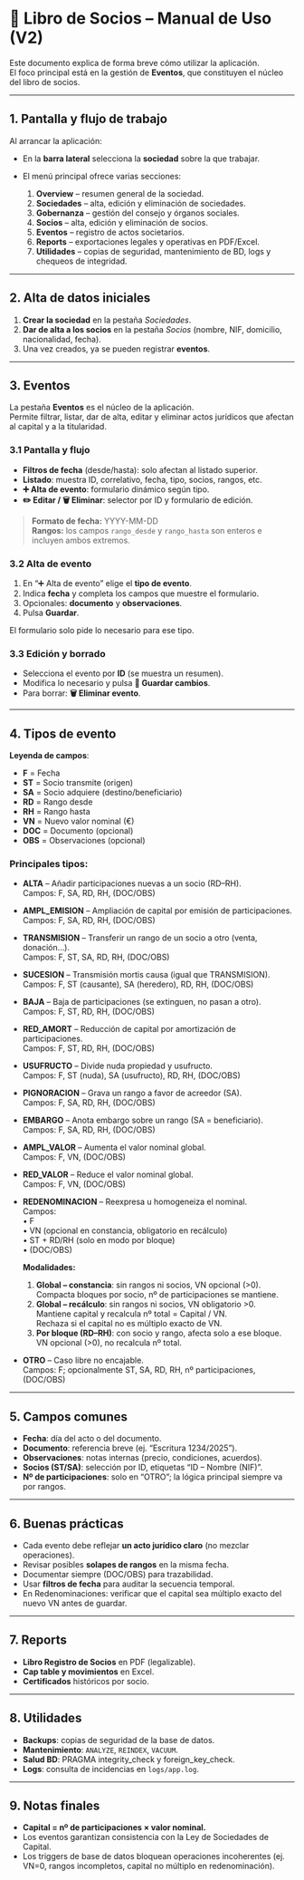 # 📘 Libro de Socios – Manual de Uso (V2)

Este documento explica de forma breve cómo utilizar la aplicación.  
El foco principal está en la gestión de **Eventos**, que constituyen el núcleo del libro de socios.

---

## 1. Pantalla y flujo de trabajo

Al arrancar la aplicación:

- En la **barra lateral** selecciona la **sociedad** sobre la que trabajar.  
- El menú principal ofrece varias secciones:

  1. **Overview** – resumen general de la sociedad.  
  2. **Sociedades** – alta, edición y eliminación de sociedades.  
  3. **Gobernanza** – gestión del consejo y órganos sociales.  
  4. **Socios** – alta, edición y eliminación de socios.  
  5. **Eventos** – registro de actos societarios.  
  6. **Reports** – exportaciones legales y operativas en PDF/Excel.  
  7. **Utilidades** – copias de seguridad, mantenimiento de BD, logs y chequeos de integridad.

---

## 2. Alta de datos iniciales

1. **Crear la sociedad** en la pestaña *Sociedades*.  
2. **Dar de alta a los socios** en la pestaña *Socios* (nombre, NIF, domicilio, nacionalidad, fecha).  
3. Una vez creados, ya se pueden registrar **eventos**.

---

## 3. Eventos

La pestaña **Eventos** es el núcleo de la aplicación.  
Permite filtrar, listar, dar de alta, editar y eliminar actos jurídicos que afectan al capital y a la titularidad.

### 3.1 Pantalla y flujo

- **Filtros de fecha** (desde/hasta): solo afectan al listado superior.  
- **Listado**: muestra ID, correlativo, fecha, tipo, socios, rangos, etc.  
- **➕ Alta de evento**: formulario dinámico según tipo.  
- **✏️ Editar / 🗑️ Eliminar**: selector por ID y formulario de edición.

> **Formato de fecha:** YYYY-MM-DD  
> **Rangos:** los campos `rango_desde` y `rango_hasta` son enteros e incluyen ambos extremos.

### 3.2 Alta de evento

1. En “➕ Alta de evento” elige el **tipo de evento**.  
2. Indica **fecha** y completa los campos que muestre el formulario.  
3. Opcionales: **documento** y **observaciones**.  
4. Pulsa **Guardar**.

El formulario solo pide lo necesario para ese tipo.

### 3.3 Edición y borrado

- Selecciona el evento por **ID** (se muestra un resumen).  
- Modifica lo necesario y pulsa **💾 Guardar cambios**.  
- Para borrar: **🗑️ Eliminar evento**.

---

## 4. Tipos de evento

**Leyenda de campos**:  
- **F** = Fecha  
- **ST** = Socio transmite (origen)  
- **SA** = Socio adquiere (destino/beneficiario)  
- **RD** = Rango desde  
- **RH** = Rango hasta  
- **VN** = Nuevo valor nominal (€)  
- **DOC** = Documento (opcional)  
- **OBS** = Observaciones (opcional)

### Principales tipos:

- **ALTA** – Añadir participaciones nuevas a un socio (RD–RH).  
  Campos: F, SA, RD, RH, (DOC/OBS)

- **AMPL_EMISION** – Ampliación de capital por emisión de participaciones.  
  Campos: F, SA, RD, RH, (DOC/OBS)

- **TRANSMISION** – Transferir un rango de un socio a otro (venta, donación…).  
  Campos: F, ST, SA, RD, RH, (DOC/OBS)

- **SUCESION** – Transmisión mortis causa (igual que TRANSMISION).  
  Campos: F, ST (causante), SA (heredero), RD, RH, (DOC/OBS)

- **BAJA** – Baja de participaciones (se extinguen, no pasan a otro).  
  Campos: F, ST, RD, RH, (DOC/OBS)

- **RED_AMORT** – Reducción de capital por amortización de participaciones.  
  Campos: F, ST, RD, RH, (DOC/OBS)

- **USUFRUCTO** – Divide nuda propiedad y usufructo.  
  Campos: F, ST (nuda), SA (usufructo), RD, RH, (DOC/OBS)

- **PIGNORACION** – Grava un rango a favor de acreedor (SA).  
  Campos: F, SA, RD, RH, (DOC/OBS)

- **EMBARGO** – Anota embargo sobre un rango (SA = beneficiario).  
  Campos: F, SA, RD, RH, (DOC/OBS)

- **AMPL_VALOR** – Aumenta el valor nominal global.  
  Campos: F, VN, (DOC/OBS)

- **RED_VALOR** – Reduce el valor nominal global.  
  Campos: F, VN, (DOC/OBS)

- **REDENOMINACION** – Reexpresa u homogeneiza el nominal.  
  Campos:  
  • F  
  • VN (opcional en constancia, obligatorio en recálculo)  
  • ST + RD/RH (solo en modo por bloque)  
  • (DOC/OBS)

  **Modalidades:**  
  1. **Global – constancia**: sin rangos ni socios, VN opcional (>0).  
     Compacta bloques por socio, nº de participaciones se mantiene.  
  2. **Global – recálculo**: sin rangos ni socios, VN obligatorio >0.  
     Mantiene capital y recalcula nº total = Capital / VN.  
     Rechaza si el capital no es múltiplo exacto de VN.  
  3. **Por bloque (RD–RH)**: con socio y rango, afecta solo a ese bloque.  
     VN opcional (>0), no recalcula nº total.

- **OTRO** – Caso libre no encajable.  
  Campos: F; opcionalmente ST, SA, RD, RH, nº participaciones, (DOC/OBS)

---

## 5. Campos comunes

- **Fecha**: día del acto o del documento.  
- **Documento**: referencia breve (ej. “Escritura 1234/2025”).  
- **Observaciones**: notas internas (precio, condiciones, acuerdos).  
- **Socios (ST/SA)**: selección por ID, etiquetas “ID – Nombre (NIF)”.  
- **Nº de participaciones**: solo en “OTRO”; la lógica principal siempre va por rangos.

---

## 6. Buenas prácticas

- Cada evento debe reflejar **un acto jurídico claro** (no mezclar operaciones).  
- Revisar posibles **solapes de rangos** en la misma fecha.  
- Documentar siempre (DOC/OBS) para trazabilidad.  
- Usar **filtros de fecha** para auditar la secuencia temporal.  
- En Redenominaciones: verificar que el capital sea múltiplo exacto del nuevo VN antes de guardar.

---

## 7. Reports

- **Libro Registro de Socios** en PDF (legalizable).  
- **Cap table y movimientos** en Excel.  
- **Certificados** históricos por socio.  

---

## 8. Utilidades

- **Backups**: copias de seguridad de la base de datos.  
- **Mantenimiento**: `ANALYZE`, `REINDEX`, `VACUUM`.  
- **Salud BD**: PRAGMA integrity_check y foreign_key_check.  
- **Logs**: consulta de incidencias en `logs/app.log`.

---

## 9. Notas finales

- **Capital = nº de participaciones × valor nominal.**  
- Los eventos garantizan consistencia con la Ley de Sociedades de Capital.  
- Los triggers de base de datos bloquean operaciones incoherentes (ej. VN=0, rangos incompletos, capital no múltiplo en redenominación).